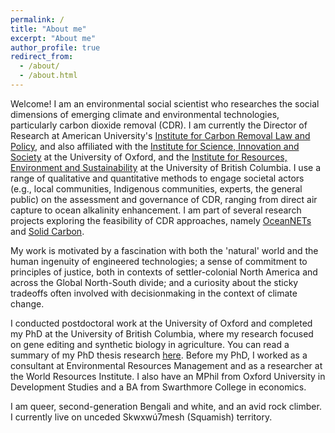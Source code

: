 ```yaml
---
permalink: /
title: "About me"
excerpt: "About me"
author_profile: true
redirect_from: 
  - /about/
  - /about.html
---
```

Welcome! I am an environmental social scientist who researches the social dimensions of emerging climate and environmental technologies, particularly carbon dioxide removal (CDR). I am currently the Director of Research at American University's [Institute for Carbon Removal Law and Policy](https://www.american.edu/sis/centers/carbon-removal/), and also affiliated with the [Institute for Science, Innovation and Society](https://www.insis.ox.ac.uk) at the University of Oxford, and the [Institute for Resources, Environment and Sustainability](https://www.ires.ubc.ca) at the University of British Columbia. I use a range of qualitative and quantitative methods to engage societal actors (e.g., local communities, Indigenous communities, experts, the general public) on the assessment and governance of CDR, ranging from direct air capture to ocean alkalinity enhancement. I am part of several research projects exploring the feasibility of CDR approaches, namely [OceanNETs](https://www.oceannets.eu/) and [Solid Carbon](https://solidcarbon.ca/). 

My work is motivated by a fascination with both the 'natural' world and the human ingenuity of engineered technologies; a sense of commitment to principles of justice, both in contexts of settler-colonial North America and across the Global North-South divide; and a curiosity about the sticky tradeoffs often involved with decisionmaking in the context of climate change.  

I conducted postdoctoral work at the University of Oxford and completed my PhD at the University of British Columbia, where my research focused on gene editing and synthetic biology in agriculture. You can read a summary of my PhD thesis research [here](https://sara-nawaz.github.io/files/Nawaz%20thesis%20summary.pdf). Before my PhD, I worked as a consultant at Environmental Resources Management and as a researcher at the World Resources Institute. I also have an MPhil from Oxford University in Development Studies and a BA from Swarthmore College in economics. 

I am queer, second-generation Bengali and white, and an avid rock climber. I currently live on unceded Skwxwú7mesh (Squamish) territory.

